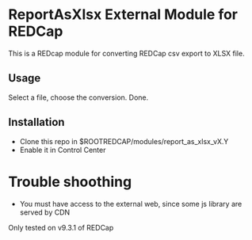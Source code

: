 # ReportAsXlsx External Module for REDCap

This is a REDcap module for converting REDCap csv export to XLSX file.

## Usage

Select a file, choose the conversion. Done.

## Installation 

* Clone this repo in $ROOTREDCAP/modules/report_as_xlsx_vX.Y
* Enable it in Control Center

# Trouble shoothing

* You must have access to the external web, since some js library are served by CDN

Only tested on v9.3.1 of REDCap

